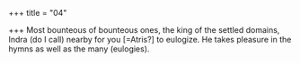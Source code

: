 +++
title = "04"

+++
Most bounteous of bounteous ones, the king of the settled domains, Indra (do I call) nearby for you [=Atris?] to eulogize. He takes pleasure  in the hymns as well as the many (eulogies).